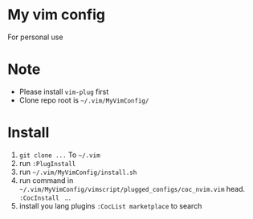 # My vim config
For personal use


# Note
- Please install `vim-plug` first
- Clone repo root is `~/.vim/MyVimConfig/`


# Install
1. `git clone ...` To `~/.vim`
2. run `:PlugInstall`
3. run `~/.vim/MyVimConfig/install.sh`
4. run command in `~/.vim/MyVimConfig/vimscript/plugged_configs/coc_nvim.vim` head. `:CocInstall ` ...
5. install you lang plugins `:CocList marketplace` to search
